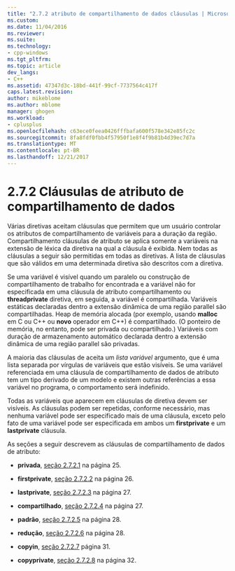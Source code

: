 ```yaml
---
title: "2.7.2 atributo de compartilhamento de dados cláusulas | Microsoft Docs"
ms.custom: 
ms.date: 11/04/2016
ms.reviewer: 
ms.suite: 
ms.technology:
- cpp-windows
ms.tgt_pltfrm: 
ms.topic: article
dev_langs:
- C++
ms.assetid: 47347d3c-18bd-441f-99cf-7737564c417f
caps.latest.revision: 
author: mikeblome
ms.author: mblome
manager: ghogen
ms.workload:
- cplusplus
ms.openlocfilehash: c63ece0feea0426fffbafa600f578e342e85fc2c
ms.sourcegitcommit: 8fa8fdf0fbb4f57950f1e8f4f9b81b4d39ec7d7a
ms.translationtype: MT
ms.contentlocale: pt-BR
ms.lasthandoff: 12/21/2017
---
```

# <a name="272-data-sharing-attribute-clauses"></a>2.7.2 Cláusulas de atributo de compartilhamento de dados
Várias diretivas aceitam cláusulas que permitem que um usuário controlar os atributos de compartilhamento de variáveis para a duração da região. Compartilhamento cláusulas de atributo se aplica somente a variáveis na extensão de léxica da diretiva na qual a cláusula é exibida. Nem todas as cláusulas a seguir são permitidas em todas as diretivas. A lista de cláusulas que são válidos em uma determinada diretiva são descritos com a diretiva.  
  
 Se uma variável é visível quando um paralelo ou construção de compartilhamento de trabalho for encontrada e a variável não for especificada em uma cláusula de atributo compartilhamento ou **threadprivate** diretiva, em seguida, a variável é compartilhada. Variáveis estáticas declaradas dentro a extensão dinâmica de uma região parallel são compartilhadas. Heap de memória alocada (por exemplo, usando **malloc** em C ou C++ ou **novo** operador em C++) é compartilhado. (O ponteiro de memória, no entanto, pode ser privada ou compartilhado.) Variáveis com duração de armazenamento automático declarada dentro a extensão dinâmica de uma região parallel são privadas.  
  
 A maioria das cláusulas de aceita um *lista variável* argumento, que é uma lista separada por vírgulas de variáveis que estão visíveis. Se uma variável referenciada em uma cláusula de compartilhamento de dados de atributo tem um tipo derivado de um modelo e existem outras referências a essa variável no programa, o comportamento será indefinido.  
  
 Todas as variáveis que aparecem em cláusulas de diretiva devem ser visíveis. As cláusulas podem ser repetidas, conforme necessário, mas nenhuma variável pode ser especificado mais de uma cláusula, exceto pelo fato de uma variável pode ser especificada em ambos um **firstprivate** e um **lastprivate** cláusula.  
  
 As seções a seguir descrevem as cláusulas de compartilhamento de dados de atributo:  
  
-   **privada**, [seção 2.7.2.1](../../parallel/openmp/2-7-2-1-private.md) na página 25.  
  
-   **firstprivate**, [seção 2.7.2.2](../../parallel/openmp/2-7-2-2-firstprivate.md) na página 26.  
  
-   **lastprivate**, [seção 2.7.2.3](../../parallel/openmp/2-7-2-3-lastprivate.md) na página 27.  
  
-   **compartilhado**, [seção 2.7.2.4](../../parallel/openmp/2-7-2-4-shared.md) na página 27.  
  
-   **padrão**, [seção 2.7.2.5](../../parallel/openmp/2-7-2-5-default.md) na página 28.  
  
-   **redução**, [seção 2.7.2.6](../../parallel/openmp/2-7-2-6-reduction.md) na página 28.  
  
-   **copyin**, [seção 2.7.2.7](../../parallel/openmp/2-7-2-7-copyin.md) página 31.  
  
-   **copyprivate**, [seção 2.7.2.8](../../parallel/openmp/2-7-2-8-copyprivate.md) na página 32.